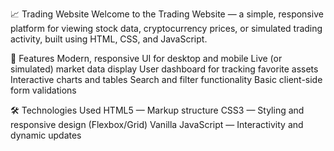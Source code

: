 📈 Trading Website
Welcome to the Trading Website — a simple, responsive platform for viewing stock data, cryptocurrency prices, or simulated trading activity, built using HTML, CSS, and JavaScript.

🚀 Features
Modern, responsive UI for desktop and mobile
Live (or simulated) market data display
User dashboard for tracking favorite assets
Interactive charts and tables
Search and filter functionality
Basic client-side form validations

🛠️ Technologies Used
HTML5 — Markup structure
CSS3 — Styling and responsive design (Flexbox/Grid)
Vanilla JavaScript — Interactivity and dynamic updates
